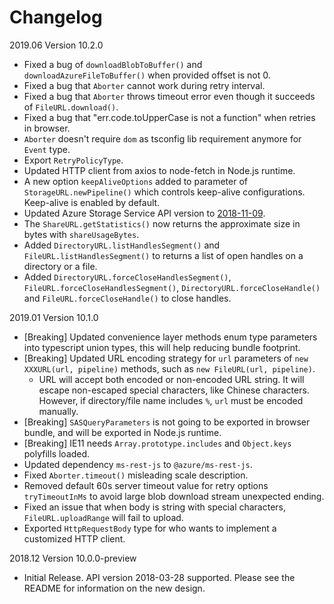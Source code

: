 # Changelog

2019.06 Version 10.2.0

* Fixed a bug of `downloadBlobToBuffer()` and `downloadAzureFileToBuffer()` when provided offset is not 0.
* Fixed a bug that `Aborter` cannot work during retry interval.
* Fixed a bug that `Aborter` throws timeout error even though it succeeds of `FileURL.download()`.
* Fixed a bug that "err.code.toUpperCase is not a function" when retries in browser.
* `Aborter` doesn't require `dom` as tsconfig lib requirement anymore for `Event` type.
* Export `RetryPolicyType`.
* Updated HTTP client from axios to node-fetch in Node.js runtime.
* A new option `keepAliveOptions` added to parameter of `StorageURL.newPipeline()` which controls keep-alive configurations. Keep-alive is enabled by default.
* Updated Azure Storage Service API version to [2018-11-09](https://docs.microsoft.com/en-us/rest/api/storageservices/version-2018-11-09).
* The `ShareURL.getStatistics()` now returns the approximate size in bytes with `shareUsageBytes`.
* Added `DirectoryURL.listHandlesSegment()` and `FileURL.listHandlesSegment()` to returns a list of open handles on a directory or a file.
* Added `DirectoryURL.forceCloseHandlesSegment()`, `FileURL.forceCloseHandlesSegment()`, `DirectoryURL.forceCloseHandle()` and `FileURL.forceCloseHandle()` to close handles.

2019.01 Version 10.1.0

* [Breaking] Updated convenience layer methods enum type parameters into typescript union types, this will help reducing bundle footprint.
* [Breaking] Updated URL encoding strategy for `url` parameters of `new XXXURL(url, pipeline)` methods, such as `new FileURL(url, pipeline)`.
  * URL will accept both encoded or non-encoded URL string. It will escape non-escaped special characters, like Chinese characters. However, if directory/file name includes `%`, `url` must be encoded manually.
* [Breaking] `SASQueryParameters` is not going to be exported in browser bundle, and will be exported in Node.js runtime.
* [Breaking] IE11 needs `Array.prototype.includes` and `Object.keys` polyfills loaded.
* Updated dependency `ms-rest-js` to `@azure/ms-rest-js`.
* Fixed `Aborter.timeout()` misleading scale description.
* Removed default 60s server timeout value for retry options `tryTimeoutInMs` to avoid large blob download stream unexpected ending.
* Fixed an issue that when body is string with special characters, `FileURL.uploadRange` will fail to upload.
* Exported `HttpRequestBody` type for who wants to implement a customized HTTP client.

2018.12 Version 10.0.0-preview

* Initial Release. API version 2018-03-28 supported. Please see the README for information on the new design.
